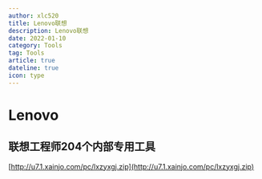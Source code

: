 ```yaml
---
author: xlc520
title: Lenovo联想
description: Lenovo联想
date: 2022-01-10
category: Tools
tag: Tools
article: true
dateline: true
icon: type
---
```

# Lenovo

## 联想工程师204个内部专用工具

[http://u7.1.xainjo.com/pc/lxzyxgj.zip](http://u7.1.xainjo.com/pc/lxzyxgj.zip)
